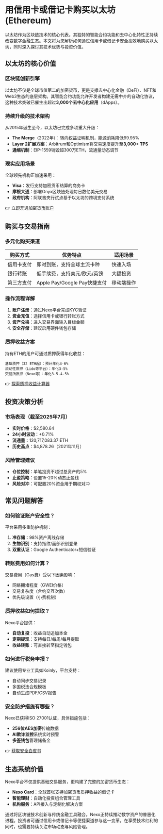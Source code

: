 # 用信用卡或借记卡购买以太坊 (Ethereum)

以太坊作为区块链技术的核心代表，其独特的智能合约功能和去中心化特性正持续改变数字金融生态。本文将为您解析如何通过信用卡或借记卡安全高效地购买以太坊，同时深入探讨其技术优势与投资价值。

## 以太坊的核心价值

### 区块链创新引擎
以太坊不仅是全球市值第二的加密货币，更是支撑去中心化金融（DeFi）、NFT和Web3生态的底层架构。其智能合约功能允许开发者构建无需中介的自动化协议，这种技术突破已催生出超过**3,000个去中心化应用**（dApps）。

### 持续升级的技术架构
从2015年诞生至今，以太坊已完成多项重大升级：
- **The Merge**（2022年）：转向权益证明机制，能源消耗降低99.95%
- **Layer 2扩展方案**：Arbitrum和Optimism将交易速度提升至**3,000+ TPS**
- **通缩机制**：EIP-1559销毁超300万ETH，流通量动态调节

### 现实应用场景
全球领先机构正加速采用：
- **Visa**：发行支持加密货币结算的商务卡
- **摩根大通**：部署Onyx区块链处理每日数亿美元交易
- **政府机构**：阿联酋央行试点基于以太坊的跨境支付系统

👉 [立即开通加密货币账户](https://bit.ly/okx_welcome)

## 购买与交易指南

### 多元化购买渠道
| 购买方式 | 优势特点 | 适用场景 |
|---------|----------|----------|
| 信用卡支付 | 即时到账，支持全球主流卡种 | 快速入场 |
| 银行转账 | 低手续费，支持美元/欧元/英镑 | 大额投资 |
| 第三方支付 | Apple Pay/Google Pay快捷支付 | 移动端操作 |

### 操作流程详解
1. **账户注册**：通过Nexo平台完成KYC验证
2. **资金充值**：选择信用卡或银行转账方式
3. **资产兑换**：进入交易界面输入目标金额
4. **安全存储**：建议启用硬件钱包存储

### 质押收益方案
持有ETH的用户可通过质押获得年化收益：
```text
基础质押（32 ETH起）：预计年化4-6%
流动性质押（Lido等平台）：年化3-5%
交易所质押（Nexo等）：年化3.5-4.5%
```

👉 [探索质押收益计算器](https://bit.ly/okx_welcome)

## 投资决策分析

### 市场表现（截至2025年7月）
- **实时价格**：$2,580.64
- **24小时波动**：+0.71%
- **流通量**：120,717,083.37 ETH
- **历史高点**：$4,878.26（2021年11月）

### 风险管理建议
- **仓位控制**：单笔投资不超过总资产的5%
- **止盈策略**：设置15-20%动态止盈线
- **风险对冲**：可配置20%资金用于期权对冲

## 常见问题解答

### 如何验证账户安全性？
平台采用多重防护机制：
1. **冷存储**：98%资产离线存储
2. **生物识别**：支持指纹/面部识别登录
3. **双重认证**：Google Authenticator+短信验证

### 转账费用如何计算？
交易费用（Gas费）受以下因素影响：
- 网络拥堵程度（GWEI价格）
- 交易复杂度（合约交互次数）
- 优先级设置（小费机制）

### 质押收益如何提取？
Nexo平台提供：
- **自动复投**：收益自动追加本金
- **定期提现**：支持每日/每周/每月提取
- **收益转账**：可直接转至指定钱包

### 如何进行税务申报？
建议使用专业工具如Koinly，平台支持：
- 自动同步交易记录
- 多国税法合规模板
- 自动生成PDF/CSV报告

### 安全防护措施有哪些？
Nexo已获得ISO 27001认证，具体措施包括：
- **256位AES加密**传输数据
- **AI欺诈监控**系统实时预警
- **多签钱包**管理储备金

👉 [获取安全白皮书](https://bit.ly/okx_welcome)

## 生态系统价值

Nexo平台不仅提供基础交易服务，更构建了完整的加密货币生态：
- **Nexo Card**：全球首张支持加密货币质押收益的借记卡
- **智能理财**：自动化投资组合管理工具
- **机构服务**：API接入与定制化解决方案

通过将区块链技术创新与传统金融工具融合，Nexo正持续推动数字资产的普惠化进程。投资者可通过信用卡或借记卡等便捷渠道参与这一变革，在享受技术红利的同时，也需要持续关注市场动态与风险管理。